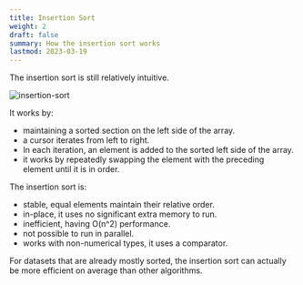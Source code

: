 ```yaml
---
title: Insertion Sort
weight: 2
draft: false
summary: How the insertion sort works
lastmod: 2023-03-19
---
```


The insertion sort is still relatively intuitive.

![insertion-sort](/images/insertion-sort.png)

It works by:
* maintaining a sorted section on the left side of the array.
* a cursor iterates from left to right.
* In each iteration, an element is added to the sorted left
  side of the array.
* it works by repeatedly swapping the element with the 
  preceding element until it is in order.

The insertion sort is:
* stable, equal elements maintain their relative order.
* in-place, it uses no significant extra memory to run.
* inefficient, having O(n^2) performance.
* not possible to run in parallel.
* works with non-numerical types, it uses a comparator.

For datasets that are already mostly sorted, the insertion 
sort can actually be more efficient on average than other
algorithms.
